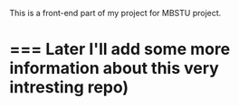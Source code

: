 This is a front-end part of my project for MBSTU project.

===
Later I'll add some more information about this very intresting repo)
===
